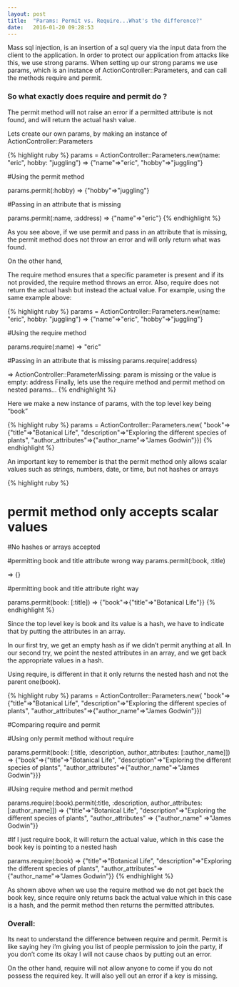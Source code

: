 ```yaml
---
layout: post
title:  "Params: Permit vs. Require...What's the difference?"
date:   2016-01-20 09:28:53
---
```


Mass sql injection, is an insertion of a sql query via the input data from the client to the application. In order to protect our application from attacks like this, we use strong params. When setting up our strong params we use params, which is an instance of ActionController::Parameters, and can call the methods require and permit.

### So what exactly does require and permit do ?

The permit method will not raise an error if a permitted attribute is not found, and will return the actual hash value.

Lets create our own params, by making an instance of ActionController::Parameters

{% highlight ruby %}
params = ActionController::Parameters.new(name: "eric", hobby: "juggling")
=> {"name"=>"eric", "hobby"=>"juggling"}

#Using the permit method

params.permit(:hobby)
=> {"hobby"=>"juggling"}

#Passing in an attribute that is missing

params.permit(:name, :address)
=> {"name"=>"eric"}
{% endhighlight %}

As you see above, if we use permit and pass in an attribute that is missing, the permit method does not throw an error and will only return what was found.

On the other hand,

The require method ensures that a specific parameter is present and if its not provided, the require method throws an error. Also, require does not return the actual hash but instead the actual value. For example, using the same example above:

{% highlight ruby %}
params = ActionController::Parameters.new(name: "eric", hobby: "juggling")
=> {"name"=>"eric", "hobby"=>"juggling"}

#Using the require method

params.require(:name)
=> "eric"

#Passing in an attribute that is missing
params.require(:address)

=> ActionController::ParameterMissing: param is missing or the value is empty: address
Finally, lets use the require method and permit method on nested params…
{% endhighlight %}

Here we make a new instance of params, with the top level key being “book”

{% highlight ruby %}
params = ActionController::Parameters.new( "book"=>
 {"title"=>"Botanical Life",
 "description"=>"Exploring the different species of plants",
 "author_attributes"=>{"author_name"=>"James Godwin"}})
{% endhighlight %}

An important key to remember is that the permit method only allows scalar values such as strings, numbers, date, or time, but not hashes or arrays

{% highlight ruby %}
# permit method only accepts scalar values
#No hashes or arrays accepted

#permitting book and title attribute wrong way
params.permit(:book, :title)

=> {}

#permitting book and title attribute right way

params.permit(book: [:title])
=> {"book"=>{"title"=>"Botanical Life"}}
{% endhighlight %}

Since the top level key is book and its value is a hash, we have to indicate that by putting the attributes in an array.

In our first try, we get an empty hash as if we didn’t permit anything at all. In our second try, we point the nested attributes in an array, and we get back the appropriate values in a hash.

Using require, is different in that it only returns the nested hash and not the parent one(book).

{% highlight ruby %}
params = ActionController::Parameters.new( "book"=>
 {"title"=>"Botanical Life",
 "description"=>"Exploring the different species of plants",
 "author_attributes"=>{"author_name"=>"James Godwin"}})

#Comparing require and permit

#Using only permit method without require

params.permit(book: [:title, :description, author_attributes: [:author_name]])
=> {"book"=>{"title"=>"Botanical Life", "description"=>"Exploring the different species of plants", "author_attributes"=>{"author_name"=>"James Godwin"}}}

#Using require method and permit method

params.require(:book).permit(:title, :description, author_attributes: [:author_name]])
=> {"title"=>"Botanical Life", "description"=>"Exploring the different species of plants", "author_attributes" => {"author_name" =>"James Godwin"}}

#If I just require book, it will return the actual value, which in this case the book key is pointing to a nested hash

params.require(:book)
=> {"title"=>"Botanical Life", "description"=>"Exploring the different species of plants", "author_attributes"=>{"author_name"=>"James Godwin"}}
{% endhighlight %}

As shown above when we use the require method we do not get back the book key, since require only returns back the actual value which in this case is a hash, and the permit method then returns the permitted attributes.

### Overall:

Its neat to understand the difference between require and permit. Permit is like saying hey i’m giving you list of people permission to join the party, if you don’t come its okay I will not cause chaos by putting out an error.

On the other hand, require will not allow anyone to come if you do not possess the required key. It will also yell out an error if a key is missing.
